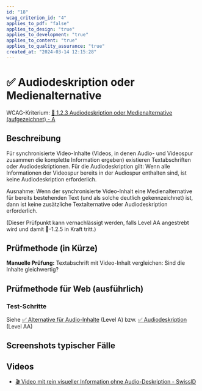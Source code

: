 ```yaml
---
id: "18"
wcag_criterion_id: "4"
applies_to_pdf: "false"
applies_to_design: "true"
applies_to_development: "true"
applies_to_content: "true"
applies_to_quality_assurance: "true"
created_at: "2024-03-14 12:15:28"
---
```


# ✅ Audiodeskription oder Medienalternative

WCAG-Kriterium: [📜 1.2.3 Audiodeskription oder Medienalternative (aufgezeichnet) - A](..)

## Beschreibung

Für synchronisierte Video-Inhalte (Videos, in denen Audio- und Videospur zusammen die komplette Information ergeben) existieren Textabschriften oder Audiodeskriptionen. Für die Audiodeskription gilt: Wenn alle Informationen der Videospur bereits in der Audiospur enthalten sind, ist keine Audiodeskription erforderlich.

Ausnahme: Wenn der synchronisierte Video-Inhalt eine Medienalternative für bereits bestehenden Text (und als solche deutlich gekennzeichnet) ist, dann ist keine zusätzliche Textalternative oder Audiodeskription erforderlich.

(Dieser Prüfpunkt kann vernachlässigt werden, falls Level AA angestrebt wird und damit 📜-1.2.5 in Kraft tritt.)

## Prüfmethode (in Kürze)

**Manuelle Prüfung:** Textabschrift mit Video-Inhalt vergleichen: Sind die Inhalte gleichwertig?

## Prüfmethode für Web (ausführlich)

### Test-Schritte

Siehe [✅ Alternative für Audio-Inhalte](/de/wcag/1.2.1-reines-audio-und-reines-video-aufgezeichnet/alternative-fuer-audio-inhalte) (Level A) bzw. [✅ Audiodeskription](/de/wcag/1.2.5-audiodeskription-aufgezeichnet/audiodeskription) (Level AA)

## Screenshots typischer Fälle



## Videos

- [🎬 Video mit rein visueller Information ohne Audio-Deskription - SwissID](/de/videos/video-mit-rein-visueller-information-ohne-audio-deskription-swissid)